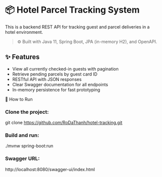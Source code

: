 # 📦 Hotel Parcel Tracking System

This is a backend REST API for tracking guest and parcel deliveries in a hotel environment. 

> ⚙️ Built with Java 11, Spring Boot, JPA (in-memory H2), and OpenAPI.

## ✨ Features

- View all currently checked-in guests with pagination
- Retrieve pending parcels by guest card ID
- RESTful API with JSON responses
- Clear Swagger documentation for all endpoints
- In-memory persistence for fast prototyping

🚀 How to Run

### Clone the project:
git clone https://github.com/RoDaThanh/hotel-tracking.git

### Build and run:
./mvnw spring-boot:run

### Swagger URL:
http://localhost:8080/swagger-ui/index.html

